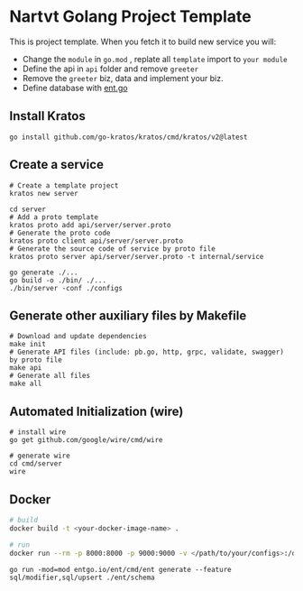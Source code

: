 # Nartvt Golang Project Template

This is project template. When you fetch it to build new service you will:
* Change the `module` in `go.mod` , replate all `template` import to `your module`
* Define the api in `api` folder and remove `greeter`
* Remove the `greeter` biz, data and implement your biz.
* Define database with [ent.go](https://entgo.io/docs/getting-started)

## Install Kratos
```
go install github.com/go-kratos/kratos/cmd/kratos/v2@latest
```
## Create a service
```
# Create a template project
kratos new server

cd server
# Add a proto template
kratos proto add api/server/server.proto
# Generate the proto code
kratos proto client api/server/server.proto
# Generate the source code of service by proto file
kratos proto server api/server/server.proto -t internal/service

go generate ./...
go build -o ./bin/ ./...
./bin/server -conf ./configs
```
## Generate other auxiliary files by Makefile
```
# Download and update dependencies
make init
# Generate API files (include: pb.go, http, grpc, validate, swagger) by proto file
make api
# Generate all files
make all
```
## Automated Initialization (wire)
```
# install wire
go get github.com/google/wire/cmd/wire

# generate wire
cd cmd/server
wire
```

## Docker
```bash
# build
docker build -t <your-docker-image-name> .

# run
docker run --rm -p 8000:8000 -p 9000:9000 -v </path/to/your/configs>:/data/conf <your-docker-image-name>
```

```
go run -mod=mod entgo.io/ent/cmd/ent generate --feature sql/modifier,sql/upsert ./ent/schema
```
